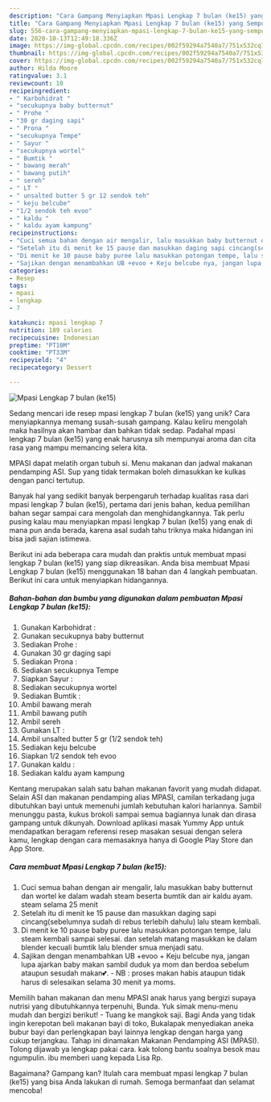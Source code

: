 ```yaml
---
description: "Cara Gampang Menyiapkan Mpasi Lengkap 7 bulan (ke15) yang Sempurna"
title: "Cara Gampang Menyiapkan Mpasi Lengkap 7 bulan (ke15) yang Sempurna"
slug: 556-cara-gampang-menyiapkan-mpasi-lengkap-7-bulan-ke15-yang-sempurna
date: 2020-10-13T12:49:18.336Z
image: https://img-global.cpcdn.com/recipes/002f59294a7540a7/751x532cq70/mpasi-lengkap-7-bulan-ke15-foto-resep-utama.jpg
thumbnail: https://img-global.cpcdn.com/recipes/002f59294a7540a7/751x532cq70/mpasi-lengkap-7-bulan-ke15-foto-resep-utama.jpg
cover: https://img-global.cpcdn.com/recipes/002f59294a7540a7/751x532cq70/mpasi-lengkap-7-bulan-ke15-foto-resep-utama.jpg
author: Hilda Moore
ratingvalue: 3.1
reviewcount: 10
recipeingredient:
- " Karbohidrat "
- "secukupnya baby butternut"
- " Prohe "
- "30 gr daging sapi"
- " Prona "
- "secukupnya Tempe"
- " Sayur "
- "secukupnya wortel"
- " Bumtik "
- " bawang merah"
- " bawang putih"
- " sereh"
- " LT "
- " unsalted butter 5 gr 12 sendok teh"
- " keju belcube"
- "1/2 sendok teh evoo"
- " kaldu "
- " kaldu ayam kampung"
recipeinstructions:
- "Cuci semua bahan dengan air mengalir, lalu masukkan baby butternut dan wortel ke dalam wadah steam beserta bumtik dan air kaldu ayam. steam selama 25 menit"
- "Setelah itu di menit ke 15 pause dan masukkan daging sapi cincang(sebelumnya sudah di rebus terlebih dahulu) lalu steam kembali."
- "Di menit ke 10 pause baby puree lalu masukkan potongan tempe, lalu steam kembali sampai selesai. dan setelah matang masukkan ke dalam blender kecuali bumtik lalu blender smua menjadi satu."
- "Sajikan dengan menambahkan UB +evoo + Keju belcube nya, jangan lupa ajarkan baby makan sambil duduk ya mom dan berdoa sebelum ataupun sesudah makan💕. NB : proses makan habis ataupun tidak harus di selesaikan selama 30 menit ya moms."
categories:
- Resep
tags:
- mpasi
- lengkap
- 7

katakunci: mpasi lengkap 7 
nutrition: 189 calories
recipecuisine: Indonesian
preptime: "PT10M"
cooktime: "PT33M"
recipeyield: "4"
recipecategory: Dessert

---
```



![Mpasi Lengkap 7 bulan (ke15)](https://img-global.cpcdn.com/recipes/002f59294a7540a7/751x532cq70/mpasi-lengkap-7-bulan-ke15-foto-resep-utama.jpg)

Sedang mencari ide resep mpasi lengkap 7 bulan (ke15) yang unik? Cara menyiapkannya memang susah-susah gampang. Kalau keliru mengolah maka hasilnya akan hambar dan bahkan tidak sedap. Padahal mpasi lengkap 7 bulan (ke15) yang enak harusnya sih mempunyai aroma dan cita rasa yang mampu memancing selera kita.

MPASI dapat melatih organ tubuh si. Menu makanan dan jadwal makanan pendamping ASI. Sup yang tidak termakan boleh dimasukkan ke kulkas dengan panci tertutup.

Banyak hal yang sedikit banyak berpengaruh terhadap kualitas rasa dari mpasi lengkap 7 bulan (ke15), pertama dari jenis bahan, kedua pemilihan bahan segar sampai cara mengolah dan menghidangkannya. Tak perlu pusing kalau mau menyiapkan mpasi lengkap 7 bulan (ke15) yang enak di mana pun anda berada, karena asal sudah tahu triknya maka hidangan ini bisa jadi sajian istimewa.


Berikut ini ada beberapa cara mudah dan praktis untuk membuat mpasi lengkap 7 bulan (ke15) yang siap dikreasikan. Anda bisa membuat Mpasi Lengkap 7 bulan (ke15) menggunakan 18 bahan dan 4 langkah pembuatan. Berikut ini cara untuk menyiapkan hidangannya.

<!--inarticleads1-->

##### Bahan-bahan dan bumbu yang digunakan dalam pembuatan Mpasi Lengkap 7 bulan (ke15):

1. Gunakan  Karbohidrat :
1. Gunakan secukupnya baby butternut
1. Sediakan  Prohe :
1. Gunakan 30 gr daging sapi
1. Sediakan  Prona :
1. Sediakan secukupnya Tempe
1. Siapkan  Sayur :
1. Sediakan secukupnya wortel
1. Sediakan  Bumtik :
1. Ambil  bawang merah
1. Ambil  bawang putih
1. Ambil  sereh
1. Gunakan  LT :
1. Ambil  unsalted butter 5 gr (1/2 sendok teh)
1. Sediakan  keju belcube
1. Siapkan 1/2 sendok teh evoo
1. Gunakan  kaldu :
1. Sediakan  kaldu ayam kampung


Kentang merupakan salah satu bahan makanan favorit yang mudah didapat. Selain ASI dan makanan pendamping alias MPASI, camilan terkadang juga dibutuhkan bayi untuk memenuhi jumlah kebutuhan kalori hariannya. Sambil menunggu pasta, kukus brokoli sampai semua bagiannya lunak dan dirasa gampang untuk dikunyah. Download aplikasi masak Yummy App untuk mendapatkan beragam referensi resep masakan sesuai dengan selera kamu, lengkap dengan cara memasaknya hanya di Google Play Store dan App Store. 

<!--inarticleads2-->

##### Cara membuat Mpasi Lengkap 7 bulan (ke15):

1. Cuci semua bahan dengan air mengalir, lalu masukkan baby butternut dan wortel ke dalam wadah steam beserta bumtik dan air kaldu ayam. steam selama 25 menit
1. Setelah itu di menit ke 15 pause dan masukkan daging sapi cincang(sebelumnya sudah di rebus terlebih dahulu) lalu steam kembali.
1. Di menit ke 10 pause baby puree lalu masukkan potongan tempe, lalu steam kembali sampai selesai. dan setelah matang masukkan ke dalam blender kecuali bumtik lalu blender smua menjadi satu.
1. Sajikan dengan menambahkan UB +evoo + Keju belcube nya, jangan lupa ajarkan baby makan sambil duduk ya mom dan berdoa sebelum ataupun sesudah makan💕. - NB : proses makan habis ataupun tidak harus di selesaikan selama 30 menit ya moms.


Memilih bahan makanan dan menu MPASI anak harus yang bergizi supaya nutrisi yang dibutuhkannya terpenuhi, Bunda. Yuk simak menu-menu mudah dan bergizi berikut! - Tuang ke mangkok saji. Bagi Anda yang tidak ingin kerepotan beli makanan bayi di toko, Bukalapak menyediakan aneka bubur bayi dan perlengkapan bayi lainnya lengkap dengan harga yang cukup terjangkau. Tahap ini dinamakan Makanan Pendamping ASI (MPASI). Tolong dijawab ya lengkap pakai cara. kak tolong bantu soalnya besok mau ngumpulin. ibu memberi uang kepada Lisa Rp. 

Bagaimana? Gampang kan? Itulah cara membuat mpasi lengkap 7 bulan (ke15) yang bisa Anda lakukan di rumah. Semoga bermanfaat dan selamat mencoba!
